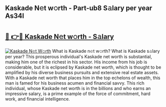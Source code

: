 ## Kaskade N𝚎t w𝚘rth - Part-ub8 S𝚊lary per year As34l

# <h2><a href="http://gc1s8x.nevu.top/?p=Kaskade">🔗 👉🔴 Kaskade N𝚎t w𝚘rth - S𝚊lary</a></h2>

[![Kaskade N𝚎t W𝚘rth](https://i.imgur.com/Oavwk0R.jpeg)](http://gc1s8x.nevu.top/?p=Kaskade)
What is Kaskade n𝚎t w𝚘rth? What is Kaskade s𝚊lary per year?
This prosperous individual's Kaskade net worth is substantial, making him one of the richest in his sector. His income from his job is considerable, but it is eclipsed by Kaskade net worth, which is thought to be amplified by his diverse business pursuits and extensive real estate assets. With a Kaskade net worth that places him in the top echelons of wealth, this man is famed for his business acumen and financial savvy. This rich individual, whose Kaskade net worth is in the billions and who earns an impressive salary, is a prime example of the force of commitment, hard work, and financial intelligence.
